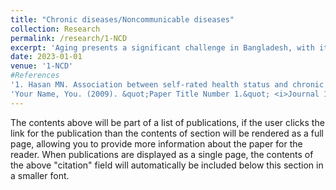 ```yaml
---
title: "Chronic diseases/Noncommunicable diseases"
collection: Research
permalink: /research/1-NCD
excerpt: 'Aging presents a significant challenge in Bangladesh, with its impact progressively intensifying and leading to a range of serious consequences. Older adults often face new and complex health issues, with many suffering from chronic conditions. Research was conducted to assess the health status, depression, and daily functioning of elderly individuals in the Sylhet region of Bangladesh (1). Additionally, a major contemporary health issue is the rising prevalence of chronic diseases among young adults. This study aimed to identify risk factors for chronic disease and determine the prevalence of such conditions in individuals aged 18 to 39 (2).'
date: 2023-01-01
venue: '1-NCD'
#References
'1. Hasan MN. Association between self-rated health status and chronic diseases among the elderly in the Sylhet city of Bangladesh.  &quot;2019.&quot; <i>Asian J Med Biol Res</i>https://doi.org/10.3329/ajmbr.v5i3.43588'
'Your Name, You. (2009). &quot;Paper Title Number 1.&quot; <i>Journal 1</i>. 1(1).'
---
```


The contents above will be part of a list of publications, if the user clicks the link for the publication than the contents of section will be rendered as a full page, allowing you to provide more information about the paper for the reader. When publications are displayed as a single page, the contents of the above "citation" field will automatically be included below this section in a smaller font.
